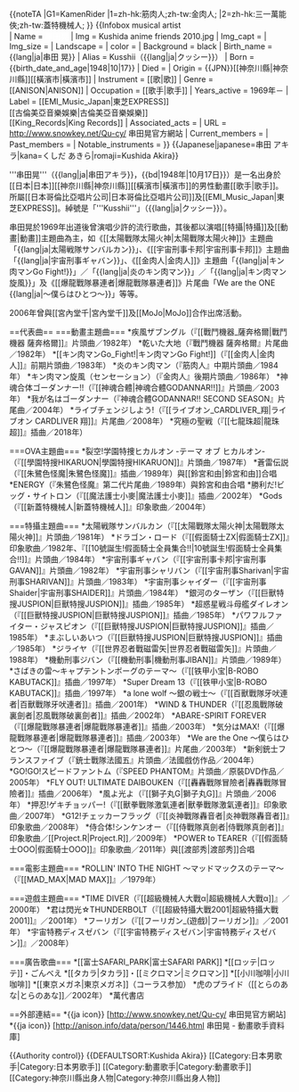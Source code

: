 {{noteTA
|G1=KamenRider
|1=zh-hk:筋肉人;zh-tw:金肉人;
|2=zh-hk:三一萬能俠;zh-tw:蓋特機械人;
}}
{{Infobox musical artist  
| Name = <font color="white">串田晃</font>
| Img = Kushida anime friends 2010.jpg
| Img_capt = 
| Img_size = 
| Landscape = 
| color = 
| Background = black
| Birth_name = {{lang|ja|串田 晃}}
| Alias = Kusshii（{{lang|ja|クッシー}}）
| Born = {{birth_date_and_age|1948|10|17}}
| Died = 
| Origin = {{JPN}}[[神奈川縣|神奈川縣]][[橫濱市|橫濱市]]
| Instrument = [[歌|歌]]
| Genre = [[ANISON|ANISON]]
| Occupation = [[歌手|歌手]]
| Years_active = 1969年－
| Label = [[EMI_Music_Japan|東芝EXPRESS]]<br />[[古倫美亞音樂娛樂|古倫美亞音樂娛樂]]<br />[[King_Records|King Records]]
| Associated_acts = 
| URL = http://www.snowkey.net/Qu-cy/ 串田晃官方網站
| Current_members = 
| Past_members = 
| Notable_instruments = 
}}
{{Japanese|japanese=串田 アキラ|kana=くしだ あきら|romaji=Kushida Akira}}

'''串田晃'''（{{lang|ja|串田アキラ}}，{{bd|1948年|10月17日}}）是一名出身於[[日本|日本]][[神奈川縣|神奈川縣]][[橫濱市|橫濱市]]的男性動畫[[歌手|歌手]]。所屬[[日本哥倫比亞唱片公司|日本哥倫比亞唱片公司]]及[[EMI_Music_Japan|東芝EXPRESS]]。綽號是「'''Kusshii'''」（{{lang|ja|クッシー}}）。

串田晃於1969年出道後曾演唱少許的流行歌曲，其後都以演唱[[特攝|特攝]]及[[動畫|動畫]]主題曲為主，如《[[太陽戰隊太陽火神|太陽戰隊太陽火神]]》主題曲「{{lang|ja|太陽戦隊サンバルカン}}」、《[[宇宙刑事卡邦|宇宙刑事卡邦]]》主題曲「{{lang|ja|宇宙刑事ギャバン}}」、《[[金肉人|金肉人]]》主題曲「{{lang|ja|キン肉マンGo Fight!}}」／「{{lang|ja|炎のキン肉マン}}」／「{{lang|ja|キン肉マン旋風}}」及《[[爆龍戰隊暴連者|爆龍戰隊暴連者]]》片尾曲「We are the ONE {{lang|ja|〜僕らはひとつ〜}}」等等。

2006年曾與[[宮內堂千|宮內堂千]]及[[MoJo|MoJo]]合作出席活動。

==代表曲==
===動畫主題曲===
*疾風ザブングル（『[[戰鬥機器_薩奔格爾|戰鬥機器 薩奔格爾]]』片頭曲／1982年）
*乾いた大地（『戰鬥機器 薩奔格爾』片尾曲／1982年）
*[[キン肉マンGo_Fight!|キン肉マンGo Fight!]]（『[[金肉人|金肉人]]』前期片頭曲／1983年）
*炎のキン肉マン（『筋肉人』中期片頭曲／1984年）
*キン肉マン旋風（センセーション）（『金肉人』後期片頭曲／1986年）
*神魂合体ゴーダンナー!!（『[[神魂合體|神魂合體GODANNAR!!]]』片頭曲／2003年）
*我が名はゴーダンナー（『神魂合體GODANNAR!! SECOND SEASON』片尾曲／2004年）
*ライブチェンジしよう!（『[[ライブオン_CARDLIVER_翔|ライブオン CARDLIVER 翔]]』片尾曲／2008年）
*究極の聖戦（『[[七龍珠超|龍珠超]]』插曲／2018年）

===OVA主題曲===
*裂空!学園特捜ヒカルオン -テーマ オブ ヒカルオン-（『[[學園特搜HIKARUON|學園特搜HIKARUON]]』片頭曲／1987年）
*蒼雷伝説（『[[朱鷺色怪魔|朱鷺色怪魔]]』插曲／1989年）與[[鈴宮和由|鈴宮和由]]合唱
*ENERGY（『朱鷺色怪魔』第二代片尾曲／1989年）與鈴宮和由合唱
*勝利だ!ビッグ・サイトロン（『[[魔法護士小麥|魔法護士小麥]]』插曲／2002年）
*Gods（『[[新蓋特機械人|新蓋特機械人]]』印象歌曲／2004年）

===特攝主題曲===
*太陽戦隊サンバルカン（『[[太陽戰隊太陽火神|太陽戰隊太陽火神]]』片頭曲／1981年）
*ドラゴン・ロード（『[[假面騎士ZX|假面騎士ZX]]』印象歌曲／1982年、『[[10號誕生!假面騎士全員集合!!|10號誕生!假面騎士全員集合!!]]』片頭曲／1984年）
*宇宙刑事ギャバン（『[[宇宙刑事卡邦|宇宙刑事GAVAN]]』片頭曲／1982年）
*宇宙刑事シャリバン（『[[宇宙刑事Sharivan|宇宙刑事SHARIVAN]]』片頭曲／1983年）
*宇宙刑事シャイダー（『[[宇宙刑事Shaider|宇宙刑事SHAIDER]]』片頭曲／1984年）
*銀河のターザン（『[[巨獸特搜JUSPION|巨獸特搜JUSPION]]』插曲／1985年）
*超惑星戦斗母艦ダイレオン（『[[巨獸特搜JUSPION|巨獸特搜JUSPION]]』插曲／1985年）
*パワフルファイター・ジャスピオン（『[[巨獸特搜JUSPION|巨獸特搜JUSPION]]』插曲／1985年）
*まぶしいあいつ（『[[巨獸特搜JUSPION|巨獸特搜JUSPION]]』插曲／1985年）
*ジライヤ（『[[世界忍者戰磁雷矢|世界忍者戰磁雷矢]]』片頭曲／1988年）
*機動刑事ジバン（『[[機動刑事|機動刑事JIBAN]]』片頭曲／1989年）
*さばきの雷～キャプテントンボーグのテーマ～（『[[铁甲小宝|B-ROBO KABUTACK]]』插曲／1997年）
*Super Dream 13（『[[铁甲小宝|B-ROBO KABUTACK]]』插曲／1997年）
*a lone wolf ～銀の戦士～（『[[百獸戰隊牙吠連者|百獸戰隊牙吠連者]]』插曲／2001年）
*WIND & THUNDER（『[[忍風戰隊破裏劍者|忍風戰隊破裏劍者]]』插曲／2002年）
*ABARE-SPIRIT FOREVER（『[[爆龍戰隊暴連者|爆龍戰隊暴連者]]』插曲／2003年）
*気分はMAX!（『[[爆龍戰隊暴連者|爆龍戰隊暴連者]]』插曲／2003年）
*We are the One ～僕らはひとつ～（『[[爆龍戰隊暴連者|爆龍戰隊暴連者]]』片尾曲／2003年）
*新剣銃士フランスファイブ（『銃士戰隊法國五』片頭曲／法國戲仿作品／2004年）
*GO!GO!スピードファントム（『SPEED PHANTOM』片頭曲／原裝DVD作品／2005年）
*FLY OUT! ULTIMATE DAIBOUKEN（『[[轟轟戰隊冒險者|轟轟戰隊冒險者]]』插曲／2006年）
*風よ光よ（『[[獅子丸G|獅子丸G]]』片頭曲／2006年）
*押忍!ゲキチョッパー!（『[[獸拳戰隊激氣連者|獸拳戰隊激氣連者]]』印象歌曲／2007年）
*G12!チェッカーフラッグ（『[[炎神戰隊轟音者|炎神戰隊轟音者]]』印象歌曲／2008年）
*侍合体!シンケンオー（『[[侍戰隊真劍者|侍戰隊真劍者]]』印象歌曲／[[Project.R|Project.R]]／2009年）
*POWER to TEARER（『[[假面騎士OOO|假面騎士OOO]]』印象歌曲／2011年）與[[渡部秀|渡部秀]]合唱

===電影主題曲===
*ROLLIN' INTO THE NIGHT ～マッドマックスのテーマ～（『[[MAD_MAX|MAD MAX]]』／1979年）

===遊戲主題曲===
*TIME DIVER（『[[超級機械人大戰α|超級機械人大戰α]]』／2000年）
*君は閃光☆THUNDERBOLT（『[[超級特攝大戰2001|超級特攝大戰2001]]』／2001年）
*フーリガン（『[[フーリガン_(遊戲)|フーリガン]]』／2001年）
*宇宙特務ディスゼバン（『[[宇宙特務ディスゼバン|宇宙特務ディスゼバン]]』／2008年）

===廣告歌曲===
*[[富士SAFARI_PARK|富士SAFARI PARK]]
*[[ロッテ|ロッテ]]・ごんべえ
*[[タカラ|タカラ]]・[[ミクロマン|ミクロマン]]
*[[小川咖啡|小川咖啡]]
*[[東京メガネ|東京メガネ]]（コーラス参加）
*虎のプライド（[[とらのあな|とらのあな]]／2002年）
*萬代書店

==外部連結==
*{{ja icon}} [http://www.snowkey.net/Qu-cy/ 串田晃官方網站]
*{{ja icon}} [http://anison.info/data/person/1446.html 串田晃 - 動畫歌手資料庫]


{{Authority control}}
{{DEFAULTSORT:Kushida Akira}}
[[Category:日本男歌手|Category:日本男歌手]]
[[Category:動畫歌手|Category:動畫歌手]]
[[Category:神奈川縣出身人物|Category:神奈川縣出身人物]]